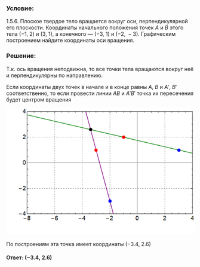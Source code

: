 ###  Условие:

$1.5.6.$ Плоское твердое тело вращается вокруг оси, перпендикулярной его плоскости. Координаты начального положения точек $A$ и $B$ этого тела $(−1,\; 2)$ и $(3,\; 1)$, а конечного — $(−3,\;1)$ и $(−2,\; -3)$. Графическим построением найдите координаты оси вращения.

###  Решение:

Т.к. ось вращения неподвижна, то все точки тела вращаются вокруг неё и перпендикулярны по направлению.

Если координаты двух точек в начале и в конце равны $A$, $B$ и $A'$, $B'$ соответственно, то если провести линии $AB$ и $A'B'$ точка их пересечения будет центром вращения

![ Точка пересечения прямых |565x380, 59%](../../img/1.5.6/graph.png)

По построениям эта точка имеет координаты $(-3.4,\; 2.6)$

#### Ответ: $(-3.4,\; 2.6)$